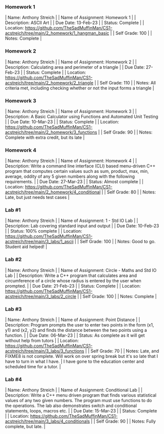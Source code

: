 ### Homework 1
| Name: Anthony Streich |
| Name of Assignment: Homework 1 |
| Description: ASCII Art |
| Due Date: 13-Feb-23 |
| Status: Complete |
| Location: https://github.com/TheSadMuffinMan/CS1-acstreich/tree/main/2_homework/1_hangman_basic |
| Self Grade: 100 |
| Notes: Complete |

### Homework 2
| Name: Anthony Streich |
| Name of Assignment: Homework 2 |
| Description: Calculating area and perimeter of a triangle |
| Due Date: 27-Feb-23 |
| Status: Complete |
| Location: https://github.com/TheSadMuffinMan/CS1-acstreich/tree/main/2_homework/2_triangle |
| Self Grade: 110 |
| Notes: All criteria met, including checking whether or not the input forms a triangle |

### Homework 3
| Name: Anthony Streich |
| Name of Assignment: Homework 3 |
| Description: A Basic Calculator using Functions and Automated Unit Testing |
| Due Date: 10-Mar-23 |
| Status: Complete |
| Location: https://github.com/TheSadMuffinMan/CS1-acstreich/tree/main/2_homework/3_functions |
| Self Grade: 90 |
| Notes: Complete with extra credit, but its late |

### Homework 4
| Name: Anthony Streich |
| Name of Assignment: Homework 4 |
| Description: Write a command line interface (CLI) based menu-driven C++ program that computes certain values such as sum, product, max, min, average, oddity of any 5 given numbers along with the following requirements. |
| Due Date: 27-Mar-23 |
| Status: Almost complete |
| Location: https://github.com/TheSadMuffinMan/CS1-acstreich/tree/main/2_homework/4_conditional |
| Self Grade: 80 |
| Notes: Late, but just needs test cases |


### Lab #1
| Name: Anthony Streich |
| Name of Assignment: 1 - Std IO Lab |
| Description: Lab covering standard input and output |
| Due Date: 10-Feb-23 |
| Status: 100% complete |
| Location: https://github.com/TheSadMuffinMan/CS1-acstreich/tree/main/3_labs/1_ascii |
| Self Grade: 100 |
| Notes: Good to go. Student aid helped! |

### Lab #2
| Name: Anthony Streich |
| Name of Assignment: Circle - Maths and Std IO Lab |
| Description: Write a C++ program that calculates area and circumference of a circle whose radius is entered by the user when prompted. |
| Due Date: 21-Feb-23 |
| Status: Complete |
| Location: https://github.com/TheSadMuffinMan/CS1-acstreich/tree/main/3_labs/2_circle |
| Self Grade: 100 |
| Notes: Complete |

### Lab #3
| Name: Anthony Streich |
| Name of Assignment: Point Distance |
| Description: Program prompts the user to enter two points in the form (x1, y1) and (x2, y2) and finds the distance between the two points using a function. |
| Due Date: 06-Mar-23 |
| Status: As complete as it will get without help from tutors |
| Location: https://github.com/TheSadMuffinMan/CS1-acstreich/tree/main/3_labs/3_functions |
| Self Grade: 70 |
| Notes: Late, and FIXME8 is not complete. Will work on over spring break but it's so late that I have to turn in what I have.
| I have gone to the education center and scheduled time for a tutor. |

### Lab #4
| Name: Anthony Streich |
| Name of Assignment: Conditional Lab |
| Description: Write a C++ menu driven program that finds various statistical values of any two given numbers. The program must use functions to do the operations. The lab also demonstrates switch and conditional statements, loops, macros etc. |
| Due Date: 15-Mar-23 |
| Status: Complete |
| Location: https://github.com/TheSadMuffinMan/CS1-acstreich/tree/main/3_labs/4_conditionals |
| Self Grade: 90 |
| Notes: Fully complete, but late. |
